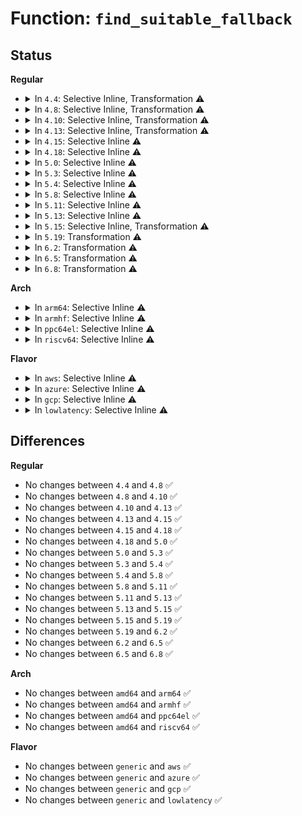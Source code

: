 # Function: <code>find_suitable_fallback</code>

## Status
<b>Regular</b>
<ul>
<li>
<details>
<summary>In <code>4.4</code>: Selective Inline, Transformation ⚠️</summary>

```c
int find_suitable_fallback(struct free_area *area, unsigned int order, int migratetype, bool only_stealable, bool *can_steal);
```

**Collision:** Unique Global

**Inline:** Selective

**Transformation:** True

**Instances:**

```
In mm/page_alloc.c (ffffffff81191e40)
Location: mm/page_alloc.c:1610
Inline: True
Direct callers:
  - mm/compaction.c:compact_zone
```
**Symbols:**

```
ffffffff81191e40-ffffffff81191eab: find_suitable_fallback.part.72 (STB_LOCAL)
ffffffff81192b60-ffffffff81192b84: find_suitable_fallback (STB_GLOBAL)
```
</details>
</li>
<li>
<details>
<summary>In <code>4.8</code>: Selective Inline, Transformation ⚠️</summary>

```c
int find_suitable_fallback(struct free_area *area, unsigned int order, int migratetype, bool only_stealable, bool *can_steal);
```

**Collision:** Unique Global

**Inline:** Selective

**Transformation:** True

**Instances:**

```
In mm/page_alloc.c (ffffffff811a862e)
Location: mm/page_alloc.c:1969
Inline: True
Inline callers:
  - mm/page_alloc.c:__rmqueue
Direct callers:
  - mm/page_alloc.c:__rmqueue
  - mm/compaction.c:compact_zone
```
**Symbols:**

```
ffffffff811a6900-ffffffff811a6975: find_suitable_fallback.part.78 (STB_LOCAL)
ffffffff811a89c0-ffffffff811a89e4: find_suitable_fallback (STB_GLOBAL)
```
</details>
</li>
<li>
<details>
<summary>In <code>4.10</code>: Selective Inline, Transformation ⚠️</summary>

```c
int find_suitable_fallback(struct free_area *area, unsigned int order, int migratetype, bool only_stealable, bool *can_steal);
```

**Collision:** Unique Global

**Inline:** Selective

**Transformation:** True

**Instances:**

```
In mm/page_alloc.c (ffffffff811b8aee)
Location: mm/page_alloc.c:1988
Inline: True
Inline callers:
  - mm/page_alloc.c:__rmqueue
Direct callers:
  - mm/page_alloc.c:__rmqueue
  - mm/compaction.c:compact_zone
```
**Symbols:**

```
ffffffff811b6c40-ffffffff811b6cb5: find_suitable_fallback.part.79 (STB_LOCAL)
ffffffff811b8f60-ffffffff811b8f84: find_suitable_fallback (STB_GLOBAL)
```
</details>
</li>
<li>
<details>
<summary>In <code>4.13</code>: Selective Inline, Transformation ⚠️</summary>

```c
int find_suitable_fallback(struct free_area *area, unsigned int order, int migratetype, bool only_stealable, bool *can_steal);
```

**Collision:** Unique Global

**Inline:** Selective

**Transformation:** True

**Instances:**

```
In mm/page_alloc.c (ffffffff811c0914)
Location: mm/page_alloc.c:2058
Inline: True
Inline callers:
  - mm/page_alloc.c:__rmqueue
  - mm/page_alloc.c:__rmqueue
Direct callers:
  - mm/page_alloc.c:__rmqueue
  - mm/page_alloc.c:__rmqueue
  - mm/compaction.c:compact_zone
```
**Symbols:**

```
ffffffff811beb80-ffffffff811bebf8: find_suitable_fallback.part.84 (STB_LOCAL)
ffffffff811c0e50-ffffffff811c0e74: find_suitable_fallback (STB_GLOBAL)
```
</details>
</li>
<li>
<details>
<summary>In <code>4.15</code>: Selective Inline ⚠️</summary>

```c
int find_suitable_fallback(struct free_area *area, unsigned int order, int migratetype, bool only_stealable, bool *can_steal);
```

**Collision:** Unique Global

**Inline:** Selective

**Transformation:** False

**Instances:**

```
In mm/page_alloc.c (ffffffff811d5410)
Location: mm/page_alloc.c:2096
Inline: True
Direct callers:
  - mm/page_alloc.c:get_page_from_freelist
  - mm/page_alloc.c:get_page_from_freelist
  - mm/page_alloc.c:get_page_from_freelist
  - mm/page_alloc.c:get_page_from_freelist
  - mm/compaction.c:compact_zone
```
**Symbols:**

```
ffffffff811d5410-ffffffff811d548d: find_suitable_fallback (STB_GLOBAL)
```
</details>
</li>
<li>
<details>
<summary>In <code>4.18</code>: Selective Inline ⚠️</summary>

```c
int find_suitable_fallback(struct free_area *area, unsigned int order, int migratetype, bool only_stealable, bool *can_steal);
```

**Collision:** Unique Global

**Inline:** Selective

**Transformation:** False

**Instances:**

```
In mm/page_alloc.c (ffffffff811f6880)
Location: mm/page_alloc.c:2205
Inline: True
Direct callers:
  - mm/page_alloc.c:get_page_from_freelist
  - mm/page_alloc.c:get_page_from_freelist
  - mm/page_alloc.c:get_page_from_freelist
  - mm/page_alloc.c:get_page_from_freelist
  - mm/compaction.c:compact_zone
```
**Symbols:**

```
ffffffff811f6880-ffffffff811f68fa: find_suitable_fallback (STB_GLOBAL)
```
</details>
</li>
<li>
<details>
<summary>In <code>5.0</code>: Selective Inline ⚠️</summary>

```c
int find_suitable_fallback(struct free_area *area, unsigned int order, int migratetype, bool only_stealable, bool *can_steal);
```

**Collision:** Unique Global

**Inline:** Selective

**Transformation:** False

**Instances:**

```
In mm/page_alloc.c (ffffffff81208bf0)
Location: mm/page_alloc.c:2284
Inline: True
Direct callers:
  - mm/page_alloc.c:get_page_from_freelist
  - mm/page_alloc.c:get_page_from_freelist
  - mm/page_alloc.c:get_page_from_freelist
  - mm/page_alloc.c:get_page_from_freelist
  - mm/compaction.c:compact_zone
```
**Symbols:**

```
ffffffff81208bf0-ffffffff81208c6a: find_suitable_fallback (STB_GLOBAL)
```
</details>
</li>
<li>
<details>
<summary>In <code>5.3</code>: Selective Inline ⚠️</summary>

```c
int find_suitable_fallback(struct free_area *area, unsigned int order, int migratetype, bool only_stealable, bool *can_steal);
```

**Collision:** Unique Global

**Inline:** Selective

**Transformation:** False

**Instances:**

```
In mm/page_alloc.c (ffffffff8126f030)
Location: mm/page_alloc.c:2463
Inline: True
Direct callers:
  - mm/compaction.c:compact_zone
  - mm/page_alloc.c:rmqueue
  - mm/page_alloc.c:rmqueue
  - mm/page_alloc.c:rmqueue
  - mm/page_alloc.c:rmqueue
```
**Symbols:**

```
ffffffff8126f030-ffffffff8126f0bc: find_suitable_fallback (STB_GLOBAL)
```
</details>
</li>
<li>
<details>
<summary>In <code>5.4</code>: Selective Inline ⚠️</summary>

```c
int find_suitable_fallback(struct free_area *area, unsigned int order, int migratetype, bool only_stealable, bool *can_steal);
```

**Collision:** Unique Global

**Inline:** Selective

**Transformation:** False

**Instances:**

```
In mm/page_alloc.c (ffffffff8127de70)
Location: mm/page_alloc.c:2454
Inline: True
Direct callers:
  - mm/compaction.c:compact_zone
  - mm/page_alloc.c:rmqueue
  - mm/page_alloc.c:rmqueue
  - mm/page_alloc.c:rmqueue
  - mm/page_alloc.c:rmqueue
```
**Symbols:**

```
ffffffff8127de70-ffffffff8127defc: find_suitable_fallback (STB_GLOBAL)
```
</details>
</li>
<li>
<details>
<summary>In <code>5.8</code>: Selective Inline ⚠️</summary>

```c
int find_suitable_fallback(struct free_area *area, unsigned int order, int migratetype, bool only_stealable, bool *can_steal);
```

**Collision:** Unique Global

**Inline:** Selective

**Transformation:** False

**Instances:**

```
In mm/page_alloc.c (ffffffff812b0190)
Location: mm/page_alloc.c:2532
Inline: True
Direct callers:
  - mm/compaction.c:compact_finished
  - mm/page_alloc.c:rmqueue
  - mm/page_alloc.c:rmqueue
```
**Symbols:**

```
ffffffff812b0190-ffffffff812b0230: find_suitable_fallback (STB_GLOBAL)
```
</details>
</li>
<li>
<details>
<summary>In <code>5.11</code>: Selective Inline ⚠️</summary>

```c
int find_suitable_fallback(struct free_area *area, unsigned int order, int migratetype, bool only_stealable, bool *can_steal);
```

**Collision:** Unique Global

**Inline:** Selective

**Transformation:** False

**Instances:**

```
In mm/page_alloc.c (ffffffff812bbe00)
Location: mm/page_alloc.c:2611
Inline: True
Direct callers:
  - mm/compaction.c:__compact_finished
  - mm/page_alloc.c:rmqueue
  - mm/page_alloc.c:rmqueue
```
**Symbols:**

```
ffffffff812bbe00-ffffffff812bbea4: find_suitable_fallback (STB_GLOBAL)
```
</details>
</li>
<li>
<details>
<summary>In <code>5.13</code>: Selective Inline ⚠️</summary>

```c
int find_suitable_fallback(struct free_area *area, unsigned int order, int migratetype, bool only_stealable, bool *can_steal);
```

**Collision:** Unique Global

**Inline:** Selective

**Transformation:** False

**Instances:**

```
In mm/page_alloc.c (ffffffff812c0d50)
Location: mm/page_alloc.c:2660
Inline: True
Direct callers:
  - mm/compaction.c:__compact_finished
  - mm/page_alloc.c:rmqueue
  - mm/page_alloc.c:rmqueue
```
**Symbols:**

```
ffffffff812c0d50-ffffffff812c0df0: find_suitable_fallback (STB_GLOBAL)
```
</details>
</li>
<li>
<details>
<summary>In <code>5.15</code>: Selective Inline, Transformation ⚠️</summary>

```c
int find_suitable_fallback(struct free_area *area, unsigned int order, int migratetype, bool only_stealable, bool *can_steal);
```

**Collision:** Unique Global

**Inline:** Selective

**Transformation:** True

**Instances:**

```
In mm/page_alloc.c (ffffffff81303d26)
Location: mm/page_alloc.c:2733
Inline: True
Direct callers:
  - mm/compaction.c:__compact_finished
  - mm/page_alloc.c:rmqueue
  - mm/page_alloc.c:rmqueue
  - mm/page_alloc.c:rmqueue_bulk
  - mm/page_alloc.c:rmqueue_bulk
```
**Symbols:**

```
ffffffff81cbd537-ffffffff81cbd570: find_suitable_fallback.cold (STB_LOCAL)
ffffffff81303cf0-ffffffff81303ea6: find_suitable_fallback (STB_GLOBAL)
```
</details>
</li>
<li>
<details>
<summary>In <code>5.19</code>: Transformation ⚠️</summary>

```c
int find_suitable_fallback(struct free_area *area, unsigned int order, int migratetype, bool only_stealable, bool *can_steal);
```

**Collision:** Unique Global

**Inline:** No

**Transformation:** True

**Instances:**

```
In mm/page_alloc.c (0)
Location: mm/page_alloc.c:2758
Inline: False
Direct callers:
  - mm/compaction.c:__compact_finished
  - mm/page_alloc.c:rmqueue
  - mm/page_alloc.c:rmqueue
  - mm/page_alloc.c:rmqueue_bulk
  - mm/page_alloc.c:rmqueue_bulk
```
**Symbols:**

```
ffffffff81e6f534-ffffffff81e6f56d: find_suitable_fallback.cold (STB_LOCAL)
ffffffff8136bdd0-ffffffff8136bfaa: find_suitable_fallback (STB_GLOBAL)
```
</details>
</li>
<li>
<details>
<summary>In <code>6.2</code>: Transformation ⚠️</summary>

```c
int find_suitable_fallback(struct free_area *area, unsigned int order, int migratetype, bool only_stealable, bool *can_steal);
```

**Collision:** Unique Global

**Inline:** No

**Transformation:** True

**Instances:**

```
In mm/page_alloc.c (0)
Location: mm/page_alloc.c:2837
Inline: False
Direct callers:
  - mm/compaction.c:__compact_finished
  - mm/page_alloc.c:rmqueue
  - mm/page_alloc.c:rmqueue
  - mm/page_alloc.c:rmqueue_bulk
  - mm/page_alloc.c:rmqueue_bulk
```
**Symbols:**

```
ffffffff820652ef-ffffffff82065328: find_suitable_fallback.cold (STB_LOCAL)
ffffffff813e8130-ffffffff813e830a: find_suitable_fallback (STB_GLOBAL)
```
</details>
</li>
<li>
<details>
<summary>In <code>6.5</code>: Transformation ⚠️</summary>

```c
int find_suitable_fallback(struct free_area *area, unsigned int order, int migratetype, bool only_stealable, bool *can_steal);
```

**Collision:** Unique Global

**Inline:** No

**Transformation:** True

**Instances:**

```
In mm/page_alloc.c (0)
Location: mm/page_alloc.c:1883
Inline: False
Direct callers:
  - mm/compaction.c:__compact_finished
  - mm/page_alloc.c:rmqueue
  - mm/page_alloc.c:rmqueue
  - mm/page_alloc.c:rmqueue_bulk
  - mm/page_alloc.c:rmqueue_bulk
```
**Symbols:**

```
ffffffff820e4aca-ffffffff820e4b03: find_suitable_fallback.cold (STB_LOCAL)
ffffffff8141d210-ffffffff8141d373: find_suitable_fallback (STB_GLOBAL)
```
</details>
</li>
<li>
<details>
<summary>In <code>6.8</code>: Transformation ⚠️</summary>

```c
int find_suitable_fallback(struct free_area *area, unsigned int order, int migratetype, bool only_stealable, bool *can_steal);
```

**Collision:** Unique Global

**Inline:** No

**Transformation:** True

**Instances:**

```
In mm/page_alloc.c (0)
Location: mm/page_alloc.c:1845
Inline: False
Direct callers:
  - mm/compaction.c:__compact_finished
  - mm/page_alloc.c:rmqueue
  - mm/page_alloc.c:rmqueue
  - mm/page_alloc.c:rmqueue_bulk
  - mm/page_alloc.c:rmqueue_bulk
```
**Symbols:**

```
ffffffff821c1765-ffffffff821c179e: find_suitable_fallback.cold (STB_LOCAL)
ffffffff81449cb0-ffffffff81449e13: find_suitable_fallback (STB_GLOBAL)
```
</details>
</li>
</ul>
<b>Arch</b>
<ul>
<li>
<details>
<summary>In <code>arm64</code>: Selective Inline ⚠️</summary>

```c
int find_suitable_fallback(struct free_area *area, unsigned int order, int migratetype, bool only_stealable, bool *can_steal);
```

**Collision:** Unique Global

**Inline:** Selective

**Transformation:** False

**Instances:**

```
In mm/page_alloc.c (ffff800010315870)
Location: mm/page_alloc.c:2454
Inline: True
Direct callers:
  - mm/compaction.c:compact_zone
  - mm/page_alloc.c:rmqueue
  - mm/page_alloc.c:rmqueue
  - mm/page_alloc.c:rmqueue
  - mm/page_alloc.c:rmqueue
```
**Symbols:**

```
ffff800010315870-ffff800010315940: find_suitable_fallback (STB_GLOBAL)
```
</details>
</li>
<li>
<details>
<summary>In <code>armhf</code>: Selective Inline ⚠️</summary>

```c
int find_suitable_fallback(struct free_area *area, unsigned int order, int migratetype, bool only_stealable, bool *can_steal);
```

**Collision:** Unique Global

**Inline:** Selective

**Transformation:** False

**Instances:**

```
In mm/page_alloc.c (c05300c8)
Location: mm/page_alloc.c:2454
Inline: True
Direct callers:
  - mm/compaction.c:compact_zone
  - mm/page_alloc.c:rmqueue
  - mm/page_alloc.c:rmqueue
```
**Symbols:**

```
c05300c8-c0530188: find_suitable_fallback (STB_GLOBAL)
```
</details>
</li>
<li>
<details>
<summary>In <code>ppc64el</code>: Selective Inline ⚠️</summary>

```c
int find_suitable_fallback(struct free_area *area, unsigned int order, int migratetype, bool only_stealable, bool *can_steal);
```

**Collision:** Unique Global

**Inline:** Selective

**Transformation:** False

**Instances:**

```
In mm/page_alloc.c (c0000000003e7840)
Location: mm/page_alloc.c:2454
Inline: True
Direct callers:
  - mm/compaction.c:compact_zone
  - mm/page_alloc.c:rmqueue
  - mm/page_alloc.c:rmqueue
  - mm/page_alloc.c:rmqueue
  - mm/page_alloc.c:rmqueue
```
**Symbols:**

```
c0000000003e7840-c0000000003e7938: find_suitable_fallback (STB_GLOBAL)
```
</details>
</li>
<li>
<details>
<summary>In <code>riscv64</code>: Selective Inline ⚠️</summary>

```c
int find_suitable_fallback(struct free_area *area, unsigned int order, int migratetype, bool only_stealable, bool *can_steal);
```

**Collision:** Unique Global

**Inline:** Selective

**Transformation:** False

**Instances:**

```
In mm/page_alloc.c (ffffffe00021c132)
Location: mm/page_alloc.c:2454
Inline: True
Direct callers:
  - mm/compaction.c:compact_zone
```
**Symbols:**

```
ffffffe00021c132-ffffffe00021c1d0: find_suitable_fallback (STB_GLOBAL)
```
</details>
</li>
</ul>
<b>Flavor</b>
<ul>
<li>
<details>
<summary>In <code>aws</code>: Selective Inline ⚠️</summary>

```c
int find_suitable_fallback(struct free_area *area, unsigned int order, int migratetype, bool only_stealable, bool *can_steal);
```

**Collision:** Unique Global

**Inline:** Selective

**Transformation:** False

**Instances:**

```
In mm/page_alloc.c (ffffffff812764c0)
Location: mm/page_alloc.c:2454
Inline: True
Direct callers:
  - mm/compaction.c:compact_zone
  - mm/page_alloc.c:rmqueue
  - mm/page_alloc.c:rmqueue
  - mm/page_alloc.c:rmqueue
  - mm/page_alloc.c:rmqueue
```
**Symbols:**

```
ffffffff812764c0-ffffffff8127654c: find_suitable_fallback (STB_GLOBAL)
```
</details>
</li>
<li>
<details>
<summary>In <code>azure</code>: Selective Inline ⚠️</summary>

```c
int find_suitable_fallback(struct free_area *area, unsigned int order, int migratetype, bool only_stealable, bool *can_steal);
```

**Collision:** Unique Global

**Inline:** Selective

**Transformation:** False

**Instances:**

```
In mm/page_alloc.c (ffffffff81268410)
Location: mm/page_alloc.c:2454
Inline: True
Direct callers:
  - mm/compaction.c:compact_zone
  - mm/page_alloc.c:rmqueue
  - mm/page_alloc.c:rmqueue
  - mm/page_alloc.c:rmqueue
  - mm/page_alloc.c:rmqueue
```
**Symbols:**

```
ffffffff81268410-ffffffff8126849c: find_suitable_fallback (STB_GLOBAL)
```
</details>
</li>
<li>
<details>
<summary>In <code>gcp</code>: Selective Inline ⚠️</summary>

```c
int find_suitable_fallback(struct free_area *area, unsigned int order, int migratetype, bool only_stealable, bool *can_steal);
```

**Collision:** Unique Global

**Inline:** Selective

**Transformation:** False

**Instances:**

```
In mm/page_alloc.c (ffffffff81274260)
Location: mm/page_alloc.c:2454
Inline: True
Direct callers:
  - mm/compaction.c:compact_zone
  - mm/page_alloc.c:rmqueue
  - mm/page_alloc.c:rmqueue
  - mm/page_alloc.c:rmqueue
  - mm/page_alloc.c:rmqueue
```
**Symbols:**

```
ffffffff81274260-ffffffff812742ec: find_suitable_fallback (STB_GLOBAL)
```
</details>
</li>
<li>
<details>
<summary>In <code>lowlatency</code>: Selective Inline ⚠️</summary>

```c
int find_suitable_fallback(struct free_area *area, unsigned int order, int migratetype, bool only_stealable, bool *can_steal);
```

**Collision:** Unique Global

**Inline:** Selective

**Transformation:** False

**Instances:**

```
In mm/page_alloc.c (ffffffff81283d60)
Location: mm/page_alloc.c:2454
Inline: True
Direct callers:
  - mm/compaction.c:compact_zone
  - mm/page_alloc.c:rmqueue
  - mm/page_alloc.c:rmqueue
```
**Symbols:**

```
ffffffff81283d60-ffffffff81283dec: find_suitable_fallback (STB_GLOBAL)
```
</details>
</li>
</ul>

## Differences
<b>Regular</b>
<ul>
<li>
No changes between <code>4.4</code> and <code>4.8</code> ✅
</li>
<li>
No changes between <code>4.8</code> and <code>4.10</code> ✅
</li>
<li>
No changes between <code>4.10</code> and <code>4.13</code> ✅
</li>
<li>
No changes between <code>4.13</code> and <code>4.15</code> ✅
</li>
<li>
No changes between <code>4.15</code> and <code>4.18</code> ✅
</li>
<li>
No changes between <code>4.18</code> and <code>5.0</code> ✅
</li>
<li>
No changes between <code>5.0</code> and <code>5.3</code> ✅
</li>
<li>
No changes between <code>5.3</code> and <code>5.4</code> ✅
</li>
<li>
No changes between <code>5.4</code> and <code>5.8</code> ✅
</li>
<li>
No changes between <code>5.8</code> and <code>5.11</code> ✅
</li>
<li>
No changes between <code>5.11</code> and <code>5.13</code> ✅
</li>
<li>
No changes between <code>5.13</code> and <code>5.15</code> ✅
</li>
<li>
No changes between <code>5.15</code> and <code>5.19</code> ✅
</li>
<li>
No changes between <code>5.19</code> and <code>6.2</code> ✅
</li>
<li>
No changes between <code>6.2</code> and <code>6.5</code> ✅
</li>
<li>
No changes between <code>6.5</code> and <code>6.8</code> ✅
</li>
</ul>
<b>Arch</b>
<ul>
<li>
No changes between <code>amd64</code> and <code>arm64</code> ✅
</li>
<li>
No changes between <code>amd64</code> and <code>armhf</code> ✅
</li>
<li>
No changes between <code>amd64</code> and <code>ppc64el</code> ✅
</li>
<li>
No changes between <code>amd64</code> and <code>riscv64</code> ✅
</li>
</ul>
<b>Flavor</b>
<ul>
<li>
No changes between <code>generic</code> and <code>aws</code> ✅
</li>
<li>
No changes between <code>generic</code> and <code>azure</code> ✅
</li>
<li>
No changes between <code>generic</code> and <code>gcp</code> ✅
</li>
<li>
No changes between <code>generic</code> and <code>lowlatency</code> ✅
</li>
</ul>
